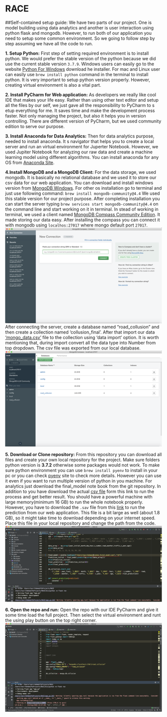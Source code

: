 # RACE
##Self-contained setup guide:
We have two parts of our project. One is model building using data analytics and another is user interaction using python flask and mongodb. However, to run both of our application you need to setup some common environment. So we going to follow step by step assuming we have all the code to run.

**1.	Setup Python:** First step of setting required environment is to install python. 
We would prefer the stable version of the python because we did use the current stable version `3.7.9`. Windows users can easily go 
to the website [Python For Windows](https://www.python.org/downloads/windows) download he installer. For mac and Linux user 
can easily use 
`brew install python` 
command in the terminal to install python. It is very important to setup python version properly. However, creating virtual environment
is also a vital part. 

**2.	Install PyCharm for Web application:** As developers we really like cool 
IDE that makes your life easy. Rather than using other text editor and setup 
all the files by our self, we just gave all the responsibility to PyCharm to s
etup everything for me. It saves time and make the development process faster. 
Not only managing the project, but also it helps you in version controlling. 
There are different version of PyCharm, but we used community edition to serve our purpose.


**3. Install Anaconda for Data Analytics:** Then for data analytics purpose, needed to install anaconda. It s navigator that helps you to create a 
local server and run an virtual environment for Juperter Notebook. However, we used Jupiter Notebook for analyzing our raw data and create a machine learning model
using different algorithms. You can install anaconda for any OS from [Anaconda Site](https://www.anaconda.com/products/individual). 

**4.Install MongoDB and a MongoDB Client:** For the data storage, we used mongodb. It is basically no relational database and we used it to store our csv 
data for our web application. You can download and install windows version from [MongoDB Windows]( https://docs.mongodb.com/manual/tutorial/install-mongodb-on-windows/). For other os installation go to terminal and just use following command:
`brew install mongodb-community@4.4`
We used this stable version for our project purpose. After completing installation you can start the server typing ` brew services start mongodb-community@4.4 ` on the command line and start working on it in terminal.
In stead of working in terminal, we used a client named [MongoDB Compass Community Edition]( https://www.mongodb.com/try/download/compass). It made storing our data easy. After installing the compass you can connect it with mongodb using `localhos:27017` where mongo default port `27017`. 
![mongo1](https://github.com/tasrif60/RACE/blob/master/readme_images/mongo1.png)
After connecting the server, create a database named “road_collusion” and then create a collection named ‘collusion_final’. After that import our data [‘mongo_data.csv’](https://www.dropbox.com/s/36nu3yfjeu108js/mongo_data.csv?dl=0) file to the collection using ‘data import’ option. It is worth mentioning that, during import convert all the data type into Number from top dropdown. The csv file was exported from our local database. 
![mongo1](https://github.com/tasrif60/RACE/blob/master/readme_images/mongo2.png)


**5.	Download or Clone repository:** From this repository you can download all files and create your own local repository for the project. 
Make sure folders python version is **3.7.2** otherwise some packages would not work. To make sure python environment you can use `brew install pyenv` to 
install in your pc or you can check [pyenv]( https://github.com/pyenv/pyenv/wiki) site to check more details. However you can use it even if you want to 
run multiple version of python in you machine. For analytics just download the final_model note book from the git repository. In addition to you have download the actual [csv file](https://www.dropbox.com/s/tksbkn4wvek92by/NCDB_1999_to_2017.csv?dl=0) form this link to run the process and get better result. You should have a powerful machine with large memory(minimum 16 GB) to run the whole notebook properly. However, you have to download the `.sav` file from this [link]() to run the prediction from our web application. This file is a bit large as well (about 1.8 GB), so it might take time to download depending on your internet speed. Place this file in your local repository and change the path from the code.
![mongo3](https://github.com/tasrif60/RACE/blob/master/readme_images/pycharm3.png)

**6.	Open the repo and run:** Open the repo with our IDE PyCharm and  give it some time load the full project. 
Then select the virtual environment and runt the using play button on the top right corner. 
![mongo1](https://github.com/tasrif60/RACE/blob/master/readme_images/pycharm1.png)


